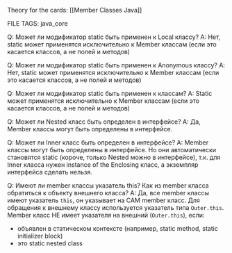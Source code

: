 
Theory for the cards: [[Member Classes Java]]

FILE TAGS: java_core

Q: Может ли модификатор static быть применен к Local классу?
A: Нет, static может применятся исключительно к Member классам (если это касается классов, а не полей и методов)
<!--ID: 1757496289947-->


Q: Может ли модификатор static быть применен к Anonymous классу?
A: Нет, static может применятся исключительно к Member классам (если это касается классов, а не полей и методов)
<!--ID: 1757496289951-->


Q: Может ли модификатор static быть применен к классам?
A: Static может применятся исключительно к Member классам (если это касается классов, а не полей и методов)
<!--ID: 1757496289956-->


Q: Может ли Nested класс быть определен в интерфейсе?
A: Да, Member классы могут быть определены в интерфейсе.
<!--ID: 1757496289960-->


Q: Может ли Inner класс быть определен в интерфейсе?
A: Member классы могут быть определены в интерфейсе. Но они автоматически становятся static (короче, только Nested можно в интерфейсе), т.к. для Inner класса нужен instance of the Enclosing класс, а экземпляр интерфейса сделать нельзя.
<!--ID: 1757496289965-->


Q: Имеют ли member классы указатель this? Как из member класса обратиться к объекту внешнего класса?
A: Да, все member классы имеют указатель `this`, он указывает на САМ member класс. Для обращения к внешнему классу используется указатель типа `Outer.this`. 
Member класс НЕ имеет указателя на внешний (`Outer.this`), если:
- объявлен в статическом контексте (например, static method, static initializer block)
- это static nested class
<!--ID: 1757589380647-->
